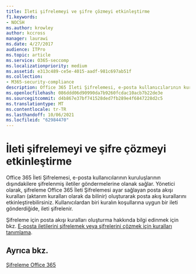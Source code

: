 ```yaml
---
title: İleti şifrelemeyi ve şifre çözmeyi etkinleştirme
f1.keywords:
- NOCSH
ms.author: krowley
author: kccross
manager: laurawi
ms.date: 4/27/2017
audience: ITPro
ms.topic: article
ms.service: O365-seccomp
ms.localizationpriority: medium
ms.assetid: e313c489-ce5e-4015-aadf-981c697ab51f
ms.collection:
- M365-security-compliance
description: Office 365 İleti Şifrelemesi, e-posta kullanıcılarının kuruluşlarının dışındakilere şifrelenmiş iletiler göndermelerine olanak sağlar. Yönetici olarak, şifreleme Office 365 İleti Şifrelemesi ayar sağlayan posta akışı kuralları (aktarım kuralları olarak da bilinir) oluşturarak posta akış kurallarını etkinleştirebilirsiniz.
ms.openlocfilehash: 086ddd06d90990da7b9260fcdac10acb7b22de3e
ms.sourcegitcommit: d4b867e37bf741528ded7fb289e4f6847228d2c5
ms.translationtype: MT
ms.contentlocale: tr-TR
ms.lasthandoff: 10/06/2021
ms.locfileid: "62984470"
---
```

# <a name="enable-message-encryption-and-decryption"></a>İleti şifrelemeyi ve şifre çözmeyi etkinleştirme

Office 365 İleti Şifrelemesi, e-posta kullanıcılarının kuruluşlarının dışındakilere şifrelenmiş iletiler göndermelerine olanak sağlar. Yönetici olarak, şifreleme Office 365 İleti Şifrelemesi ayar sağlayan posta akışı kuralları (aktarım kuralları olarak da bilinir) oluşturarak posta akış kurallarını etkinleştirebilirsiniz. Kullanıcılardan biri kuralın koşullarına uygun bir ileti gönderdiğide, ileti şifrelenir.
  
Şifreleme için posta akışı kuralları oluşturma hakkında bilgi edinmek için bkz. [E-posta iletilerini şifrelemek veya şifrelerini çözmek için kuralları tanımlama](./define-mail-flow-rules-to-encrypt-email.md).
  
## <a name="see-also"></a>Ayrıca bkz.

[Şifreleme Office 365](./encryption.md)